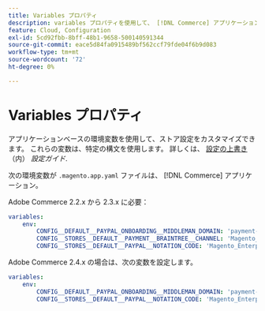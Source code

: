 ```yaml
---
title: Variables プロパティ
description: variables プロパティを使用して、 [!DNL Commerce] アプリケーション。
feature: Cloud, Configuration
exl-id: 5cd92fbb-8bff-48b1-9658-500140591344
source-git-commit: eace5d84fa0915489bf562ccf79fde04f6b9d083
workflow-type: tm+mt
source-wordcount: '72'
ht-degree: 0%

---
```


# Variables プロパティ

アプリケーションベースの環境変数を使用して、ストア設定をカスタマイズできます。 これらの変数は、特定の構文を使用します。 詳しくは、 [設定の上書き](https://experienceleague.adobe.com/docs/commerce-operations/configuration-guide/paths/override-config-settings.html) （内） _設定ガイド_.

次の環境変数が `.magento.app.yaml` ファイルは、 [!DNL Commerce] アプリケーション。

Adobe Commerce 2.2.x から 2.3.x に必要：

```yaml
variables:
    env:
        CONFIG__DEFAULT__PAYPAL_ONBOARDING__MIDDLEMAN_DOMAIN: 'payment-broker.magento.com'
        CONFIG__STORES__DEFAULT__PAYMENT__BRAINTREE__CHANNEL: 'Magento_Enterprise_Cloud_BT'
        CONFIG__STORES__DEFAULT__PAYPAL__NOTATION_CODE: 'Magento_Enterprise_Cloud'
```

Adobe Commerce 2.4.x の場合は、次の変数を設定します。

```yaml
variables:
    env:
        CONFIG__DEFAULT__PAYPAL_ONBOARDING__MIDDLEMAN_DOMAIN: 'payment-broker.magento.com'
        CONFIG__STORES__DEFAULT__PAYPAL__NOTATION_CODE: 'Magento_Enterprise_Cloud'
```
